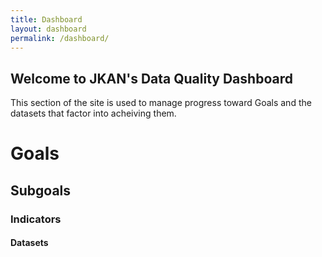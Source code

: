 ```yaml
---
title: Dashboard
layout: dashboard
permalink: /dashboard/
---
```

## Welcome to JKAN's Data Quality Dashboard

This section of the site is used to manage progress toward Goals and the datasets that factor into acheiving them.

# Goals

## Subgoals

### Indicators

#### Datasets
